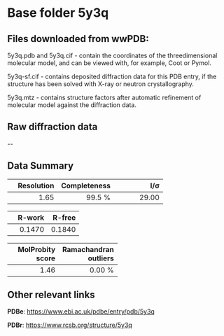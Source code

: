# Base folder 5y3q

## Files downloaded from wwPDB:

5y3q.pdb and 5y3q.cif - contain the coordinates of the threedimensional molecular model, and can be viewed with, for example, Coot or Pymol.

5y3q-sf.cif - contains deposited diffraction data for this PDB entry, if the structure has been solved with X-ray or neutron crystallography.

5y3q.mtz - contains structure factors after automatic refinement of molecular model against the diffraction data.

## Raw diffraction data

--<br> 

## Data Summary
|   | Resolution | Completeness| I/$\boldsymbol{\sigma}$ |
|---|-------------:|----------------:|--------------:|
|   |1.65|99.5  %|<img width=50/>29.00|

|   | **R-work**| **R-free**   
|---|-------------:|----------------:|           
||0.1470|0.1840|

|   |**MolProbity<br>score**| **Ramachandran<br>outliers** 
|---|-------------:|----------------:|
||1.46|0.00 %|

## Other relevant links 
**PDBe**:  https://www.ebi.ac.uk/pdbe/entry/pdb/5y3q
 
**PDBr**: https://www.rcsb.org/structure/5y3q 

